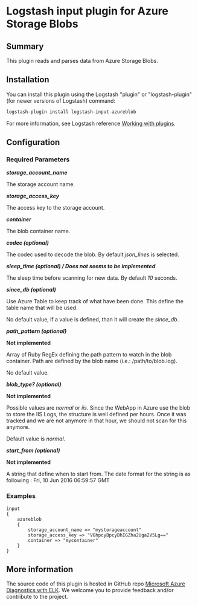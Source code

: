 # Logstash input plugin for Azure Storage Blobs

## Summary
This plugin reads and parses data from Azure Storage Blobs.

## Installation
You can install this plugin using the Logstash "plugin" or "logstash-plugin" (for newer versions of Logstash) command:
```sh
logstash-plugin install logstash-input-azureblob
```
For more information, see Logstash reference [Working with plugins](https://www.elastic.co/guide/en/logstash/current/working-with-plugins.html).

## Configuration
### Required Parameters
__*storage_account_name*__

The storage account name.

__*storage_access_key*__

The access key to the storage account.

__*container*__

The blob container name.

__*codec (optional)*__

The codec used to decode the blob. By default *json_lines* is selected.

__*sleep_time (optional) / Does not seems to be implemented*__

The sleep time before scanning for new data. By default *10* seconds.

__*since_db (optional)*__

Use Azure Table to keep track of what have been done. This define the table name that will be used.

No default value, if a value is defined, than it will create the *since_db*.

__*path_pattern (optional)*__

**Not implemented**

Array of Ruby RegEx defining the path pattern to watch in the blob container. Path are defined by the blob name (i.e.: /path/to/blob.log).

No default value.

__*blob_type? (optional)*__

**Not implemented**

Possible values are *normal* or *iis*. Since the WebApp in Azure use the blob to store the IIS Logs, the structure is well defined per hours. Once it was tracked and we are not anymore in that hour, we should not scan for this anymore.

Default value is *normal*.

__*start_from (optional)*__

**Not implemented**

A string that define when to start from. The date format for the string is as following : Fri, 10 Jun 2016 06:59:57 GMT

### Examples
```
input
{
    azureblob
    {
        storage_account_name => "mystorageaccount"
        storage_access_key => "VGhpcyBpcyBhIGZha2Uga2V5Lg=="
        container => "mycontainer"
    }
}
```

## More information
The source code of this plugin is hosted in GitHub repo [Microsoft Azure Diagnostics with ELK](https://github.com/Azure/azure-diagnostics-tools). We welcome you to provide feedback and/or contribute to the project.